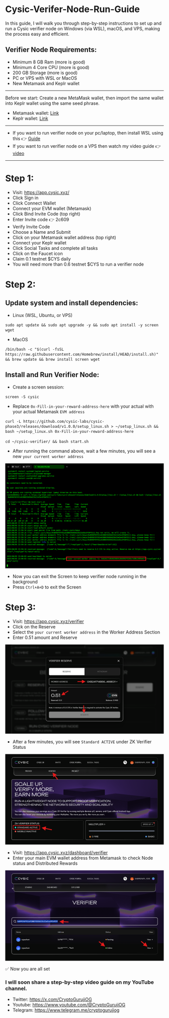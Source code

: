 # Cysic-Verifer-Node-Run-Guide
In this guide, I will walk you through step-by-step instructions to set up and run a Cysic verifier node on Windows (via WSL), macOS, and VPS, making the process easy and efficient.

## Verifier Node Requirements:

- Minimum 8 GB Ram (more is good)
- Minimum 4 Core CPU (more is good)
- 200 GB Storage (more is good)
- PC or VPS with WSL or MacOS
- New Metamask and Keplr wallet

---

Before we start:
Create a new MetaMask wallet, then import the same wallet into Keplr wallet using the same seed phrase.

- Metamask wallet: [Link](https://metamask.io/download)
- Keplr wallet: [Link](https://www.keplr.app/get)

---

- If you want to run verifier node on your pc/laptop, then install WSL using this 👉 [Guide](https://github.com/CryptoGurujiOG/Install-Ubuntu-on-Windows-using-WSL)
- If you want to run verifier node on a VPS then watch my video guide 👉 [video](https://youtu.be/NK431xjj7yA)

---

# Step 1:

- Visit: https://app.cysic.xyz/
- Click Sign in
- Click Connect Wallet
- Connect your EVM wallet (Metamask)
- Click Bind Invite Code (top right)
- Enter Invite code 👉 2c609
- Verify Invite Code
- Choose a Name and Submit 
- Click on your Metamask wallet address (top right)
- Connect your Keplr wallet
- Click Social Tasks and complete all tasks
- Click on the Faucet icon
- Claim 0.1 testnet $CYS daily
- You will need more than 0.6 testnet $CYS to run a verifier node
  
# Step 2:

## Update system and install dependencies:

- Linux (WSL, Ubuntu, or VPS)

```
sudo apt update && sudo apt upgrade -y && sudo apt install -y screen wget
```
- MacOS
```
/bin/bash -c "$(curl -fsSL https://raw.githubusercontent.com/Homebrew/install/HEAD/install.sh)" && brew update && brew install screen wget
```

## Install and Run Verifier Node:

- Create a screen session:

```
screen -S cysic
```

- Replace ```0x-Fill-in-your-reward-address-here``` with your actual with your actual Metamask ```EVM address```

```
curl -L https://github.com/cysic-labs/cysic-phase3/releases/download/v1.0.0/setup_linux.sh > ~/setup_linux.sh && bash ~/setup_linux.sh 0x-Fill-in-your-reward-address-here

cd ~/cysic-verifier/ && bash start.sh
```

- After running the command above, wait a few minutes, you will see a new ```your current worker address```

![image alt](https://github.com/CryptoGurujiOG/Cysic-Verifer-Node-Run-Guide/blob/52b99bfa45e136bd6e3a76124c3da129a5844c7d/Screenshot%201.png)

- Now you can exit the Screen to keep verifier node running in the background
- Press ```Ctrl+A+D``` to exit the Screen

# Step 3:

- Visit: https://app.cysic.xyz/verifier
- Click on the Reserve 
- Select the ```your current worker address``` in the Worker Address Section
- Enter 0.51 amount and Reserve

![image alt](https://github.com/CryptoGurujiOG/Cysic-Verifer-Node-Run-Guide/blob/5eecdfd24a04d78295f027405d50efb0a93e9adc/Screenshot%204.png)

- After a few minutes, you will see ```Standard ACTIVE``` under ZK Verifier Status

![image alt](https://github.com/CryptoGurujiOG/Cysic-Verifer-Node-Run-Guide/blob/1afad7a0faac3d3bad88dc5d90fa343a008cb3b3/Screenshot%202.png)

- Visit: https://app.cysic.xyz/dashboard/verifier
- Enter your main EVM wallet address from Metamask to check Node status and Distributed Rewards

![image alt](https://github.com/CryptoGurujiOG/Cysic-Verifer-Node-Run-Guide/blob/44d08c654fe1a19158530ef4432f426f57e02358/Screenshot%203.png)

✅ Now you are all set

### I will soon share a step-by-step video guide on my YouTube channel.

- Twitter: https://x.com/CryptoGurujiOG
- Youtube: https://www.youtube.com/@CryptoGurujiOG
- Telegram: https://www.telegram.me/cryptogurujiog

